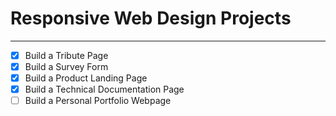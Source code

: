 # Responsive Web Design Projects
---
- [x] Build a Tribute Page
- [x] Build a Survey Form
- [x] Build a Product Landing Page
- [x] Build a Technical Documentation Page
- [ ] Build a Personal Portfolio Webpage